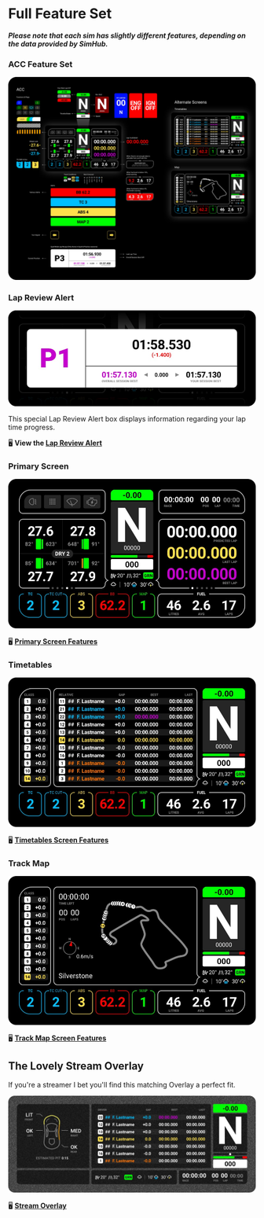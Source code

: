 # Full Feature Set
***Please note that each sim has slightly different features, depending on the data provided by SimHub.***

### ACC Feature Set

![Full Feature Set](./images/AllFeatures.jpg)

### Lap Review Alert

[![Lap Review Alert](./images/QualiLapReview.jpg)](quali.md)

This special Lap Review Alert box displays information regarding your lap time progress.

🖥 **View the [Lap Review Alert](quali.md)**

### Primary Screen

[![Primary Screen](./images/Primary.jpg)](primary.md)

🖥 **[Primary Screen Features](primary.md)**

### Timetables
[![Timetables](./images/AlternateTimetables.jpg)](timetables.md)

🖥 **[Timetables Screen Features](timetables.md)**


### Track Map
[![Primary Screen](./images/AlternateMap.jpg)](track-map.md)

🖥 **[Track Map Screen Features](track-map.md)**

## The Lovely Stream Overlay
If you're a streamer I bet you'll find this matching Overlay a perfect fit. 

[![Lovely Overlay](./images/Overlay.jpg)](overlay.md)

🖥 **[Stream Overlay](overlay.md)**

